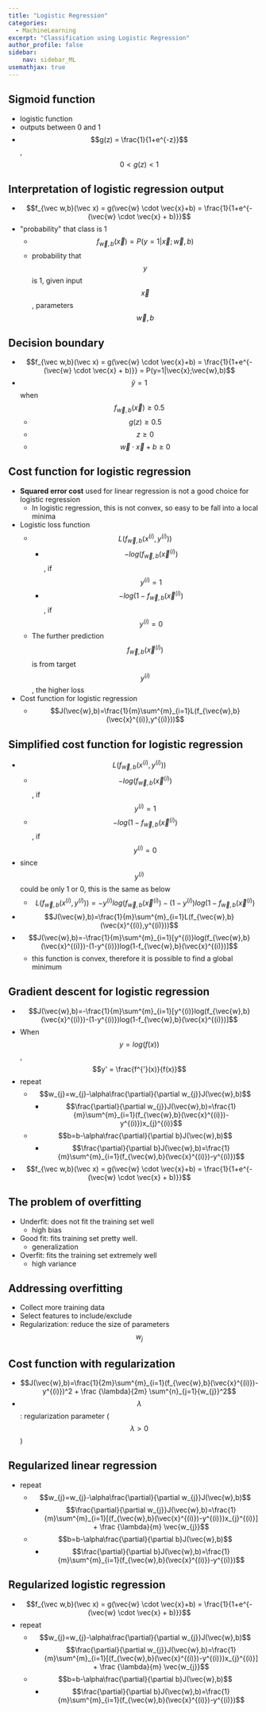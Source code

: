 ```yaml
---
title: "Logistic Regression"
categories:
  - MachineLearning 
excerpt: "Classification using Logistic Regression"
author_profile: false
sidebar:
    nav: sidebar_ML
usemathjax: true
---
```



## Sigmoid function

- logistic function
- outputs between 0 and 1
- $$g(z) = \frac{1}{1+e^{-z}}$$, $$0 < g(z) < 1$$

## Interpretation of logistic regression output

- $$f_{\vec w,b}(\vec x) = g(\vec{w} \cdot \vec{x}+b) = \frac{1}{1+e^{-(\vec{w} \cdot \vec{x} + b)}}$$
- "probability" that class is 1
  - $$f_{\vec w,b}(\vec x) = P(y=1|\vec{x};\vec{w},b)$$
  - probability that $$y$$ is 1, given input $$\vec{x}$$, parameters $$\vec{w}, b$$

## Decision boundary

- $$f_{\vec w,b}(\vec x) = g(\vec{w} \cdot \vec{x}+b) = \frac{1}{1+e^{-(\vec{w} \cdot \vec{x} + b)}}  = P(y=1|\vec{x};\vec{w},b)$$
- $$\hat{y}=1$$ when $$f_{\vec w,b}(\vec x) \geq 0.5$$
  - $$g(z) \geq 0.5$$
  - $$z\geq 0$$
  - $$\vec{w} \cdot \vec{x} + b \geq 0$$

## Cost function for logistic regression

- **Squared error cost** used for linear regression is not a good choice for logistic regression
  - In logistic regression, this is not convex, so easy to be fall into a local minima
- Logistic loss function
  - $$L(f_{\vec{w},b}(x^{(i)},y^{(i)}))$$
    - $$-log(f_{\vec{w},b}(\vec{x}^{(i)})$$, if $$y^{(i)}=1$$
    - $$-log(1-f_{\vec{w},b}(\vec{x}^{(i)})$$, if $$y^{(i)}=0$$
  - The further prediction $$f_{\vec{w},b}(\vec{x}^{(i)})$$ is from target $$y^{(i)}$$, the higher loss
- Cost function for logistic regression
  - $$J(\vec{w},b)=\frac{1}{m}\sum^{m}_{i=1}L(f_{\vec{w},b}(\vec{x}^{(i)},y^{(i)}))$$

## Simplified cost function for logistic regression

- $$L(f_{\vec{w},b}(x^{(i)},y^{(i)}))$$
  - $$-log(f_{\vec{w},b}(\vec{x}^{(i)})$$, if $$y^{(i)}=1$$
  - $$-log(1-f_{\vec{w},b}(\vec{x}^{(i)})$$, if $$y^{(i)}=0$$
- since $$y^{(i)}$$ could be only 1 or 0, this is the same as below
  - $$L(f_{\vec{w},b}(x^{(i)},y^{(i)}))=-y^{(i)}log(f_{\vec{w},b}(\vec{x}^{(i)})-(1-y^{(i)})log(1-f_{\vec{w},b}(\vec{x}^{(i)})$$
- $$J(\vec{w},b)=\frac{1}{m}\sum^{m}_{i=1}L(f_{\vec{w},b}(\vec{x}^{(i)},y^{(i)}))$$
- $$J(\vec{w},b)=-\frac{1}{m}\sum^{m}_{i=1}[y^{(i)}log(f_{\vec{w},b}(\vec{x}^{(i)})-(1-y^{(i)})log(1-f_{\vec{w},b}(\vec{x}^{(i)})]$$
  - this function is convex, therefore it is possible to find a global minimum

## Gradient descent for logistic regression

- $$J(\vec{w},b)=-\frac{1}{m}\sum^{m}_{i=1}[y^{(i)}log(f_{\vec{w},b}(\vec{x}^{(i)})-(1-y^{(i)})log(1-f_{\vec{w},b}(\vec{x}^{(i)})]$$
- When $$y=log(f(x))$$ , $$y' = \frac{f^{'}(x)}{f(x)}$$
- repeat
  - $$w_{j}=w_{j}-\alpha\frac{\partial}{\partial w_{j}}J(\vec{w},b)$$
    - $$\frac{\partial}{\partial w_{j}}J(\vec{w},b)=\frac{1}{m}\sum^{m}_{i=1}(f_{\vec{w},b}(\vec{x}^{(i)})-y^{(i)})x_{j}^{(i)}$$
  - $$b=b-\alpha\frac{\partial}{\partial b}J(\vec{w},b)$$
    - $$\frac{\partial}{\partial b}J(\vec{w},b)=\frac{1}{m}\sum^{m}_{i=1}(f_{\vec{w},b}(\vec{x}^{(i)})-y^{(i)})$$
- $$f_{\vec w,b}(\vec x) = g(\vec{w} \cdot \vec{x}+b) = \frac{1}{1+e^{-(\vec{w} \cdot \vec{x} + b)}}$$

## The problem of overfitting

- Underfit: does not fit the training set well
  - high bias
- Good fit: fits training set pretty well.
  - generalization
- Overfit: fits the training set extremely well
  - high variance

## Addressing overfitting

- Collect more training data
- Select features to include/exclude
- Regularization: reduce the size of parameters $$w_{j}$$

## Cost function with regularization

- $$J(\vec{w},b)=\frac{1}{2m}\sum^{m}_{i=1}(f_{\vec{w},b}(\vec{x}^{(i)})-y^{(i)})^2 + \frac {\lambda}{2m} \sum^{n}_{j=1}{w_{j}}^2$$
- $$\lambda$$: regularization parameter ($$\lambda > 0$$)

## Regularized linear regression

- repeat
  - $$w_{j}=w_{j}-\alpha\frac{\partial}{\partial w_{j}}J(\vec{w},b)$$
    - $$\frac{\partial}{\partial w_{j}}J(\vec{w},b)=\frac{1}{m}\sum^{m}_{i=1}[(f_{\vec{w},b}(\vec{x}^{(i)})-y^{(i)})x_{j}^{(i)}] + \frac {\lambda}{m} \vec{w_{j}}$$
  - $$b=b-\alpha\frac{\partial}{\partial b}J(\vec{w},b)$$
    - $$\frac{\partial}{\partial b}J(\vec{w},b)=\frac{1}{m}\sum^{m}_{i=1}(f_{\vec{w},b}(\vec{x}^{(i)})-y^{(i)})$$

## Regularized logistic regression

- $$f_{\vec w,b}(\vec x) = g(\vec{w} \cdot \vec{x}+b) = \frac{1}{1+e^{-(\vec{w} \cdot \vec{x} + b)}}$$
- repeat
  - $$w_{j}=w_{j}-\alpha\frac{\partial}{\partial w_{j}}J(\vec{w},b)$$
    - $$\frac{\partial}{\partial w_{j}}J(\vec{w},b)=\frac{1}{m}\sum^{m}_{i=1}[(f_{\vec{w},b}(\vec{x}^{(i)})-y^{(i)})x_{j}^{(i)}] + \frac {\lambda}{m} \vec{w_{j}}$$
  - $$b=b-\alpha\frac{\partial}{\partial b}J(\vec{w},b)$$
    - $$\frac{\partial}{\partial b}J(\vec{w},b)=\frac{1}{m}\sum^{m}_{i=1}(f_{\vec{w},b}(\vec{x}^{(i)})-y^{(i)})$$
